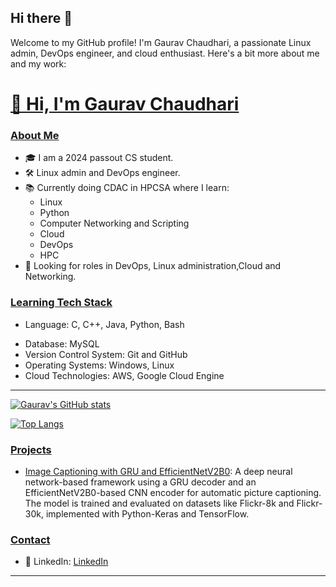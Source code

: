 ## Hi there 👋

Welcome to my GitHub profile! I'm Gaurav Chaudhari, a passionate Linux admin, DevOps engineer, and cloud enthusiast. Here's a bit more about me and my work:

<!--
**gauravchaudhari7165/gauravchaudhari7165** is a ✨ _special_ ✨ repository because its `README.md` (this file) appears on your GitHub profile.

Here are some ideas to get you started:

- 🔭 I’m currently working on ...
- 🌱 I’m currently learning ...
- 👯 I’m looking to collaborate on ...
- 🤔 I’m looking for help with ...
- 💬 Ask me about ...
- 📫 How to reach me: ...
- 😄 Pronouns: ...
- ⚡ Fun fact: ...
-->

<h1><a href="https://github.com/gauravchaudhari7165#-hi-im--gaurav-chaudhari" >👋 Hi, I'm Gaurav Chaudhari<a></h1>
<!-- <hr> -->
<!-- Glad you visited my GitHub repositories -->

<h3><a href="https://github.com/gauravchaudhari7165#about-me" >About Me</a></h3>

- 🎓 I am a 2024 passout CS student.
- 🛠️ Linux admin and DevOps engineer.
- 📚 Currently doing CDAC in HPCSA where I learn:
    - Linux
    - Python
    - Computer Networking and Scripting
    - Cloud
    - DevOps
    - HPC
- 🚀 Looking for roles in DevOps, Linux administration,Cloud and Networking.

<!-- - 🌱 I’m an emerging full-stack developer trying to specialize in React, Express, Node, Flask, Python
- 👩🏻‍💻 Currently volunteering at [HackForLA](https://www.hackforla.org) as a frontend developer
- 🚀 Looking for frontend/ full-stack software engineering position. -->

<h3><a href="https://github.com/gauravchaudhari7165#tech-stack" >Learning Tech Stack</a></h3>

- Language: C, C++, Java, Python, Bash
<!-- - Frontend: React, Bootstrap, SASS, Tailwind-CSS, JQuery
- Backend: Node.js, Express.js, Django -->
- Database: MySQL
- Version Control System: Git and GitHub
- Operating Systems: Windows, Linux
- Cloud Technologies: AWS, Google Cloud Engine

<!-- <h3><a href="https://github.com/gauravchaudhari7165#other-skills" >Other Skills</a></h3>

- Canva
- Adobe Photoshop -->

<hr>

[![Gaurav's GitHub stats](https://github-readme-stats.vercel.app/api?username=gauravchaudhari7165&show_icons=true&theme=transparent&hide_rank=true)](https://github.com/anuraghazra/github-readme-stats)

[![Top Langs](https://github-readme-stats.vercel.app/api/top-langs/?username=gauravchaudhari7165&layout=donut&theme=transparent)](https://github.com/anuraghazra/github-readme-stats)

<h3><a href="https://github.com/gauravchaudhari7165#projects" >Projects</a></h3>

- [Image Captioning with GRU and EfficientNetV2B0](https://github.com/gauravchaudhari7165/Image-Captioning):
 A deep neural network-based framework using a GRU decoder and an EfficientNetV2B0-based CNN encoder for automatic picture captioning. The model is trained and evaluated on datasets like Flickr-8k and Flickr-30k, implemented with Python-Keras and TensorFlow.
<!-- - [Project 2](https://github.com/gauravchaudhari7165/project2): Brief description of project 2.
- [Project 3](https://github.com/gauravchaudhari7165/project3): Brief description of project 3. -->

<h3><a href="https://github.com/gauravchaudhari7165#contact" >Contact</a></h3>

<!-- - 📫 How to reach me: [Email](mailto:your-email@example.com) -->
- 💼 LinkedIn: [LinkedIn](https://www.linkedin.com/in/gauravchaudhari7165/)
<!-- - 🌐 Portfolio: [Your Portfolio](https://your-portfolio.com) -->
<!-- - 📄 Resume: [Resume](https://drive.google.com/your-resume-link) -->

<hr>



